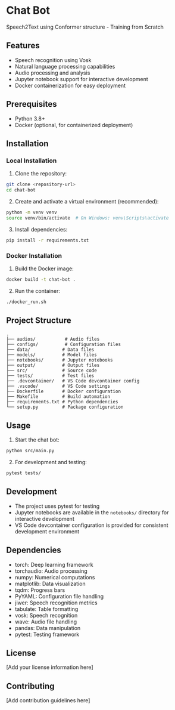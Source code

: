 # Chat Bot

Speech2Text using Conformer structure - Training from Scratch

## Features

- Speech recognition using Vosk
- Natural language processing capabilities
- Audio processing and analysis
- Jupyter notebook support for interactive development
- Docker containerization for easy deployment

## Prerequisites

- Python 3.8+
- Docker (optional, for containerized deployment)

## Installation

### Local Installation

1. Clone the repository:
```bash
git clone <repository-url>
cd chat-bot
```

2. Create and activate a virtual environment (recommended):
```bash
python -m venv venv
source venv/bin/activate  # On Windows: venv\Scripts\activate
```

3. Install dependencies:
```bash
pip install -r requirements.txt
```

### Docker Installation

1. Build the Docker image:
```bash
docker build -t chat-bot .
```

2. Run the container:
```bash
./docker_run.sh
```

## Project Structure

```
.
├── audios/           # Audio files
├── configs/          # Configuration files
├── data/            # Data files
├── models/          # Model files
├── notebooks/       # Jupyter notebooks
├── output/          # Output files
├── src/             # Source code
├── tests/           # Test files
├── .devcontainer/   # VS Code devcontainer config
├── .vscode/         # VS Code settings
├── Dockerfile       # Docker configuration
├── Makefile         # Build automation
├── requirements.txt # Python dependencies
└── setup.py         # Package configuration
```

## Usage

1. Start the chat bot:
```bash
python src/main.py
```

2. For development and testing:
```bash
pytest tests/
```

## Development

- The project uses pytest for testing
- Jupyter notebooks are available in the `notebooks/` directory for interactive development
- VS Code devcontainer configuration is provided for consistent development environment

## Dependencies

- torch: Deep learning framework
- torchaudio: Audio processing
- numpy: Numerical computations
- matplotlib: Data visualization
- tqdm: Progress bars
- PyYAML: Configuration file handling
- jiwer: Speech recognition metrics
- tabulate: Table formatting
- vosk: Speech recognition
- wave: Audio file handling
- pandas: Data manipulation
- pytest: Testing framework

## License

[Add your license information here]

## Contributing

[Add contribution guidelines here]
